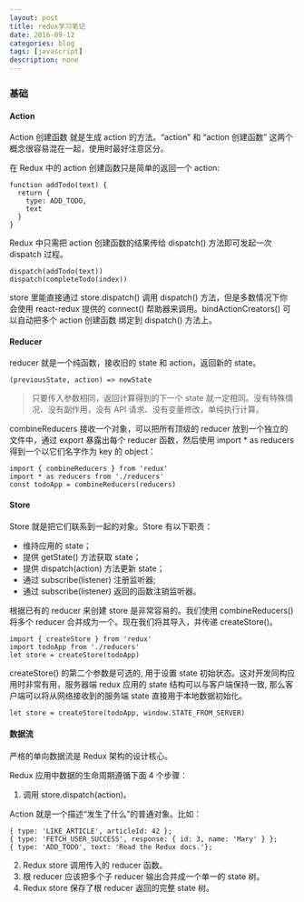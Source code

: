 ```yaml
---
layout: post
title: redux学习笔记
date: 2016-09-12
categories: blog
tags: [javascript]
description: none
---
```


### 基础

#### Action

Action 创建函数 就是生成 action 的方法。“action” 和 “action 创建函数” 这两个概念很容易混在一起，使用时最好注意区分。

在 Redux 中的 action 创建函数只是简单的返回一个 action:

    function addTodo(text) {
      return {
        type: ADD_TODO,
        text
      }
    }

Redux 中只需把 action 创建函数的结果传给 dispatch() 方法即可发起一次 dispatch 过程。

    dispatch(addTodo(text))
    dispatch(completeTodo(index))

store 里能直接通过 store.dispatch() 调用 dispatch() 方法，但是多数情况下你会使用 react-redux 提供的 connect() 帮助器来调用。bindActionCreators() 可以自动把多个 action 创建函数 绑定到 dispatch() 方法上。

#### Reducer

reducer 就是一个纯函数，接收旧的 state 和 action，返回新的 state。

    (previousState, action) => newState

>只要传入参数相同，返回计算得到的下一个 state 就一定相同。没有特殊情况、没有副作用，没有 API 请求、没有变量修改，单纯执行计算。

combineReducers 接收一个对象，可以把所有顶级的 reducer 放到一个独立的文件中，通过 export 暴露出每个 reducer 函数，然后使用 import * as reducers 得到一个以它们名字作为 key 的 object：

    import { combineReducers } from 'redux'
    import * as reducers from './reducers'
    const todoApp = combineReducers(reducers)

#### Store

Store 就是把它们联系到一起的对象。Store 有以下职责：

* 维持应用的 state；
* 提供 getState() 方法获取 state；
* 提供 dispatch(action) 方法更新 state；
* 通过 subscribe(listener) 注册监听器;
* 通过 subscribe(listener) 返回的函数注销监听器。

根据已有的 reducer 来创建 store 是非常容易的。我们使用 combineReducers() 将多个 reducer 合并成为一个。现在我们将其导入，并传递 createStore()。

    import { createStore } from 'redux'
    import todoApp from './reducers'
    let store = createStore(todoApp)

createStore() 的第二个参数是可选的, 用于设置 state 初始状态。这对开发同构应用时非常有用，服务器端 redux 应用的 state 结构可以与客户端保持一致, 那么客户端可以将从网络接收到的服务端 state 直接用于本地数据初始化。

    let store = createStore(todoApp, window.STATE_FROM_SERVER)

#### 数据流

严格的单向数据流是 Redux 架构的设计核心。

Redux 应用中数据的生命周期遵循下面 4 个步骤：

1. 调用 store.dispatch(action)。

Action 就是一个描述“发生了什么”的普通对象。比如：

    { type: 'LIKE_ARTICLE', articleId: 42 };
    { type: 'FETCH_USER_SUCCESS', response: { id: 3, name: 'Mary' } };
    { type: 'ADD_TODO', text: 'Read the Redux docs.'};

2. Redux store 调用传入的 reducer 函数。
3. 根 reducer 应该把多个子 reducer 输出合并成一个单一的 state 树。
4. Redux store 保存了根 reducer 返回的完整 state 树。